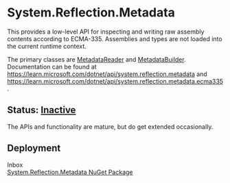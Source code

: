 # System.Reflection.Metadata
This provides a low-level API for inspecting and writing raw assembly contents according to ECMA-335. Assemblies and types are not loaded into the current runtime context.

The primary classes are [MetadataReader](https://learn.microsoft.com/dotnet/api/system.reflection.metadata.metadatareader) and [MetadataBuilder](https://learn.microsoft.com/dotnet/api/system.reflection.metadata.ecma335.metadatabuilder). Documentation can be found at https://learn.microsoft.com/dotnet/api/system.reflection.metadata and https://learn.microsoft.com/dotnet/api/system.reflection.metadata.ecma335.

## Status: [Inactive](../../libraries/README.md)
The APIs and functionality are mature, but do get extended occasionally.

## Deployment
Inbox</br>
[System.Reflection.Metadata NuGet Package](https://www.nuget.org/packages/System.Reflection.Metadata)
